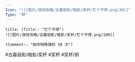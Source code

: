 ```yaml
---
Icon: "![[图片/游戏攻略/古墓丽影/暗影/奖杯/忙个不停.png|30]]"
Type: "铜"
---
```

```ad-common-bronze-trophy
title: (Title:: "忙个不停")
![[图片/游戏攻略/古墓丽影/暗影/奖杯/忙个不停.png|100]]

(Comment:: "制作特殊弹药 50 次")
```

#古墓丽影/暗影/奖杯 #奖杯 #奖杯/铜
